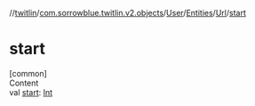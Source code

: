 //[twitlin](../../../../index.md)/[com.sorrowblue.twitlin.v2.objects](../../../index.md)/[User](../../index.md)/[Entities](../index.md)/[Url](index.md)/[start](start.md)



# start  
[common]  
Content  
val [start](start.md): [Int](https://kotlinlang.org/api/latest/jvm/stdlib/kotlin/-int/index.html)  



